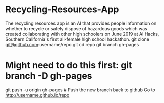 # Recycling-Resources-App
The recycling resources app is an AI that provides people information on whether to recycle or safely dispose of hazardous goods which was created collaborating with other high schoolers on June 2019 at AI Hacks, Southern California's first all-female high school hackathon.
git clone git@github.com:username/repo.git
cd repo
git branch gh-pages
# Might need to do this first: git branch -D gh-pages
git push -u origin gh-pages # Push the new branch back to github
Go to http://username.github.io/repo
